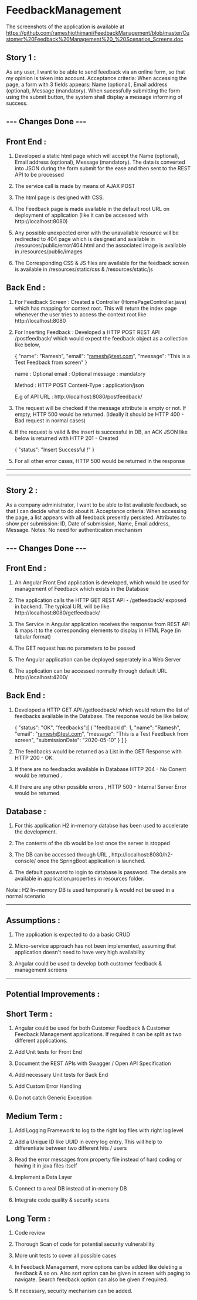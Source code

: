 # FeedbackManagement

The screenshots of the application is available at https://github.com/rameshjothimani/FeedbackManagement/blob/master/Customer%20Feedback%20Management%20_%20Scenarios_Screens.doc

Story 1 :
-----------

As any user, I want to be able to send feedback via an online form, so that my opinion is taken into account.
Acceptance criteria:
When accessing the page, a form with 3 fields appears: Name (optional), Email address (optional), Message
(mandatory).
When sucessfully submitting the form using the submit button, the system shall display a message informing of success.



--- Changes Done ---
--------------

Front End :
-----------

1. Developed a static html page which will accept the Name (optional), Email address (optional), Message (mandatory). 
   The data is converted into JSON during the form submit for the ease and then sent to the REST API to be processed

2. The service call is made by means of AJAX POST

3. The html page is designed with CSS. 

4. The Feedback page is made available in the default root URL on deployment of application (like it can be accessed with http://localhost:8080)

5. Any possible unexpected error with the unavailable resource will be redirected to 404 page which is designed and available in /resources/public/error/404.html
   and the associated image is available in /resources/public/images

6. The Corresponding CSS & JS files are available for the feedback screen is available in /resources/static/css & /resources/static/js


Back End :
----------

1. For Feedback Screen : Created a Controller (HomePageController.java) which has mapping for context root. This will return the index page whenever the user 
   tries to access the context root like http://localhost:8080

2. For Inserting Feedback : Developed a HTTP POST REST API /postfeedback/ which would expect the feedback object as a collection like below,

   {
    "name": "Ramesh",
    "email": "ramesh@test.com",
    "message": "This is a Test Feedback from screen"
   }


   name : Optional
   email : Optional
   message : mandatory

   Method : HTTP POST
   Content-Type : application/json

   E.g of API URL : http://localhost:8080/postfeedback/

3. The request will be checked if the message attribute is empty or not. If empty, HTTP 500 would be returned. (Ideally it should be HTTP
   400 - Bad request in normal cases)
   
4. If the request is valid & the insert is successful in DB, an ACK JSON like below is returned with HTTP 201 - Created 

    {
     "status": "Insert Successful !"
    }


5. For all other error cases, HTTP 500 would be returned in the response

_______________________________________________________________________________________________________________________________________
_______________________________________________________________________________________________________________________________________

Story 2 :
-----------

As a company administrator, I want to be able to list available feedback, so that I can decide what to do about it.
Acceptance criteria:
When accessing the page, a list appears with all feedback presently persisted. Attributes to show per submission: ID,
Date of submission, Name, Email address, Message.
Notes:
No need for authentication mechanism

--- Changes Done ---
--------------

Front End :
-----------

1. An Angular Front End application is developed, which would be used for management of Feedback which exists in the Database

2. The application calls the HTTP GET REST API - /getfeedback/ exposed in backend. The typical URL will be like        http://localhost:8080/getfeedback/

3. The Service in Angular application receives the response from REST API & maps it to the corresponding elements to display in HTML Page (in tabular format)

4. The GET request has no parameters to be passed

5. The Angular application can be deployed seperately in a Web Server

6. The application can be accessed normally through default URL http://localhost:4200/

Back End :
----------

1. Developed a HTTP GET API /getfeedback/ which would return the list of feedbacks available in the Database. The response would be like below,

    {
     "status": "OK",
     "feedbacks":[
        {
         "feedbackId": 1,
         "name": "Ramesh",
         "email": "ramesh@test.com",
         "message": "This is a Test Feedback from screen",
         "submissionDate": "2020-05-10"
       }
      ]
    }
    
2. The feedbacks would be returned as a List in the GET Response with HTTP 200 - OK.

3. If there are no feedbacks available in Database HTTP 204 - No Conent would be returned .

4. If there are any other possible errors , HTTP 500 - Internal Server Error would be returned.



Database :
----------

1. For this application H2 in-memory databse has been used to accelerate the development.

2. The contents of the db would be lost once the server is stopped

3. The DB can be accessed through URL , http://localhost:8080/h2-console/ once the SpringBoot application is launched.

4. The default password to login to database is password. The details are available in application.properties in resources folder.

Note : H2 In-memory DB is used temporarily & would not be used in a normal scenario


_______________________________________________________________________________________________________________________________________


Assumptions :
------------

1. The application is expected to do a basic CRUD

2. Micro-service approach has not been implemented, assuming that application doesn't need to have very high availability

3. Angular could be used to develop both customer feedback & management screens


_______________________________________________________________________________________________________________________________________

Potential Improvements :
------------------------

Short Term :
------------

1. Angular could be used for both Customer Feedback & Customer Feedback Management applications. If required it can be split as two different applications.

2. Add Unit tests for Front End

3. Document the REST APIs with Swagger / Open API Specification

4. Add necessary Unit tests for Back End

5. Add Custom Error Handling

6. Do not catch Generic Exception


Medium Term :
------------

1. Add Logging Framework to log to the right log files with right log level

2. Add a Unique ID like UUID in every log entry. This will help to differentiate between two different hits / users

3. Read the error messages from property file instead of hard coding or having it in java files itself

4. Implement a Data Layer

5. Connect to a real DB instead of in-memory DB

6. Integrate code quality & security scans



Long Term :
------------

1. Code review

2. Thorough Scan of code for potential security vulnerability

3. More unit tests to cover all possible cases

4. In Feedback Management, more options can be added like deleting a feedback & so on. Also sort option can be given in screen with paging to navigate. Search feedback option can also be given if required.

5. If necessary, security mechanism can be added.
